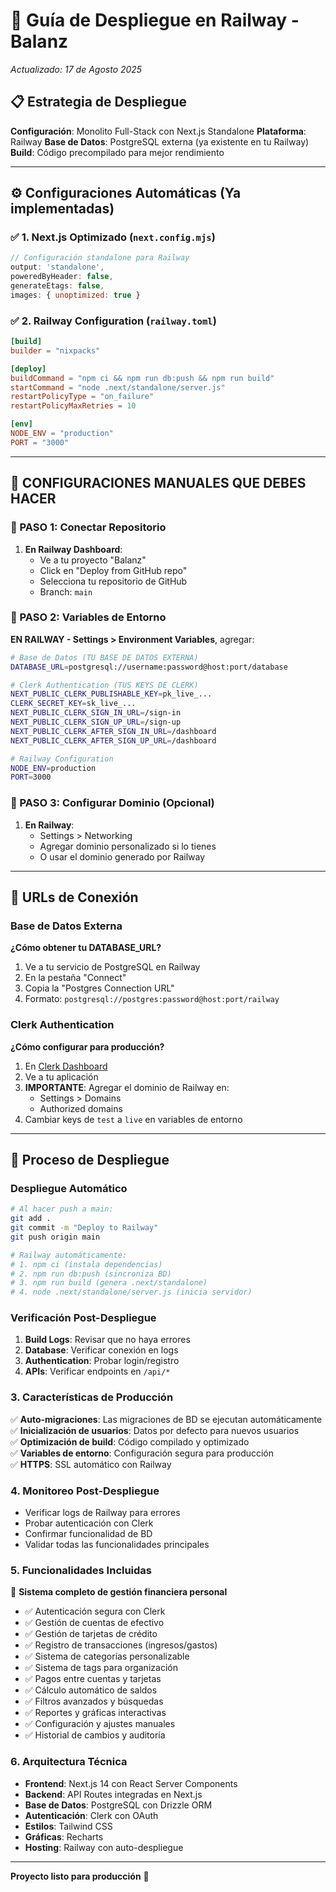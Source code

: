 # 🚀 Guía de Despliegue en Railway - Balanz

*Actualizado: 17 de Agosto 2025*

## 📋 Estrategia de Despliegue

**Configuración**: Monolito Full-Stack con Next.js Standalone
**Plataforma**: Railway
**Base de Datos**: PostgreSQL externa (ya existente en tu Railway)
**Build**: Código precompilado para mejor rendimiento

---

## ⚙️ Configuraciones Automáticas (Ya implementadas)

### ✅ 1. Next.js Optimizado (`next.config.mjs`)
```javascript
// Configuración standalone para Railway
output: 'standalone',
poweredByHeader: false,
generateEtags: false,
images: { unoptimized: true }
```

### ✅ 2. Railway Configuration (`railway.toml`)
```toml
[build]
builder = "nixpacks"

[deploy]
buildCommand = "npm ci && npm run db:push && npm run build"
startCommand = "node .next/standalone/server.js"
restartPolicyType = "on_failure"
restartPolicyMaxRetries = 10

[env]
NODE_ENV = "production"
PORT = "3000"
```

---

## 🔧 CONFIGURACIONES MANUALES QUE DEBES HACER

### 📍 PASO 1: Conectar Repositorio
1. **En Railway Dashboard**:
   - Ve a tu proyecto "Balanz"
   - Click en "Deploy from GitHub repo"
   - Selecciona tu repositorio de GitHub
   - Branch: `main`

### 📍 PASO 2: Variables de Entorno
**EN RAILWAY - Settings > Environment Variables**, agregar:

```bash
# Base de Datos (TU BASE DE DATOS EXTERNA)
DATABASE_URL=postgresql://username:password@host:port/database

# Clerk Authentication (TUS KEYS DE CLERK)
NEXT_PUBLIC_CLERK_PUBLISHABLE_KEY=pk_live_...
CLERK_SECRET_KEY=sk_live_...
NEXT_PUBLIC_CLERK_SIGN_IN_URL=/sign-in
NEXT_PUBLIC_CLERK_SIGN_UP_URL=/sign-up
NEXT_PUBLIC_CLERK_AFTER_SIGN_IN_URL=/dashboard
NEXT_PUBLIC_CLERK_AFTER_SIGN_UP_URL=/dashboard

# Railway Configuration
NODE_ENV=production
PORT=3000
```

### 📍 PASO 3: Configurar Dominio (Opcional)
1. **En Railway**:
   - Settings > Networking
   - Agregar dominio personalizado si lo tienes
   - O usar el dominio generado por Railway

---

## 🔗 URLs de Conexión

### Base de Datos Externa
**¿Cómo obtener tu DATABASE_URL?**

1. Ve a tu servicio de PostgreSQL en Railway
2. En la pestaña "Connect"
3. Copia la "Postgres Connection URL"
4. Formato: `postgresql://postgres:password@host:port/railway`

### Clerk Authentication
**¿Cómo configurar para producción?**

1. En [Clerk Dashboard](https://dashboard.clerk.com)
2. Ve a tu aplicación
3. **IMPORTANTE**: Agregar el dominio de Railway en:
   - Settings > Domains
   - Authorized domains
4. Cambiar keys de `test` a `live` en variables de entorno

---

## 🚀 Proceso de Despliegue

### Despliegue Automático
```bash
# Al hacer push a main:
git add .
git commit -m "Deploy to Railway"
git push origin main

# Railway automáticamente:
# 1. npm ci (instala dependencias)
# 2. npm run db:push (sincroniza BD)
# 3. npm run build (genera .next/standalone)
# 4. node .next/standalone/server.js (inicia servidor)
```

### Verificación Post-Despliegue
1. **Build Logs**: Revisar que no haya errores
2. **Database**: Verificar conexión en logs
3. **Authentication**: Probar login/registro
4. **APIs**: Verificar endpoints en `/api/*`

### 3. Características de Producción

✅ **Auto-migraciones**: Las migraciones de BD se ejecutan automáticamente  
✅ **Inicialización de usuarios**: Datos por defecto para nuevos usuarios  
✅ **Optimización de build**: Código compilado y optimizado  
✅ **Variables de entorno**: Configuración segura para producción  
✅ **HTTPS**: SSL automático con Railway  

### 4. Monitoreo Post-Despliegue

- Verificar logs de Railway para errores
- Probar autenticación con Clerk
- Confirmar funcionalidad de BD
- Validar todas las funcionalidades principales

### 5. Funcionalidades Incluidas

🎯 **Sistema completo de gestión financiera personal**

- ✅ Autenticación segura con Clerk
- ✅ Gestión de cuentas de efectivo
- ✅ Gestión de tarjetas de crédito
- ✅ Registro de transacciones (ingresos/gastos)
- ✅ Sistema de categorías personalizable
- ✅ Sistema de tags para organización
- ✅ Pagos entre cuentas y tarjetas
- ✅ Cálculo automático de saldos
- ✅ Filtros avanzados y búsquedas
- ✅ Reportes y gráficas interactivas
- ✅ Configuración y ajustes manuales
- ✅ Historial de cambios y auditoría

### 6. Arquitectura Técnica

- **Frontend**: Next.js 14 con React Server Components
- **Backend**: API Routes integradas en Next.js
- **Base de Datos**: PostgreSQL con Drizzle ORM
- **Autenticación**: Clerk con OAuth
- **Estilos**: Tailwind CSS
- **Gráficas**: Recharts
- **Hosting**: Railway con auto-despliegue

---

**Proyecto listo para producción** 🚀